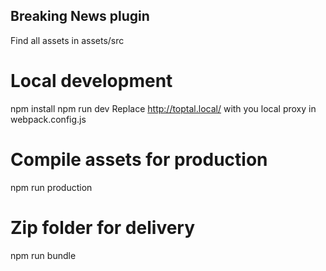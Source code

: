 ## Breaking News plugin

Find all assets in assets/src

# Local development

npm install
npm run dev
Replace http://toptal.local/ with you local proxy in webpack.config.js

# Compile assets for production

npm run production

# Zip folder for delivery

npm run bundle
